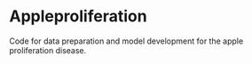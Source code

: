 # Appleproliferation
Code for data preparation and model development for the apple proliferation disease.
